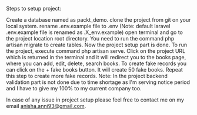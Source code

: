 Steps to setup project:

Create a database named as packt_demo.
clone the project from git on your local system.
rename .env.example file to .env (Note: default laravel .env.example file is renamed as .X_env.example)
open terminal and go to the project location root directory.
You need to run the command php artisan migrate to create tables.
Now the project setup part is done. To run the project, execute command php artisan serve.
Click on the project URL which is returned in the terminal and it will redirect you to the books page, where you can add, edit, delete, search books.
To create fake records you can click on the + fake books button. It will create 50 fake books. Repeat this step to create more fake records.
Note: In the project backend validation part is not done due to time shortage as I'm serving notice period and I have to give my 100% to my current company too.

In case of any issue in project setup please feel free to contact me on my email anisha.anni93@gmail.com.